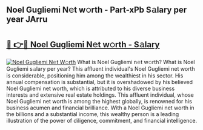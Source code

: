 ## Noel Gugliemi N𝚎t w𝚘rth - Part-xPb S𝚊lary per year JArru

# <h2><a href="http://gc56yv6.nevu.top/?p=Noel+Gugliemi">🔗 👉🔴 Noel Gugliemi N𝚎t w𝚘rth - S𝚊lary</a></h2>

[![Noel Gugliemi N𝚎t W𝚘rth](https://i.imgur.com/Oavwk0R.jpeg)](http://gc56yv6.nevu.top/?p=Noel+Gugliemi)
What is Noel Gugliemi n𝚎t w𝚘rth? What is Noel Gugliemi s𝚊lary per year?
This affluent individual's Noel Gugliemi net worth is considerable, positioning him among the wealthiest in his sector. His annual compensation is substantial, but it is overshadowed by his believed Noel Gugliemi net worth, which is attributed to his diverse business interests and extensive real estate holdings. This affluent individual, whose Noel Gugliemi net worth is among the highest globally, is renowned for his business acumen and financial brilliance. With a Noel Gugliemi net worth in the billions and a substantial income, this wealthy person is a leading illustration of the power of diligence, commitment, and financial intelligence.
